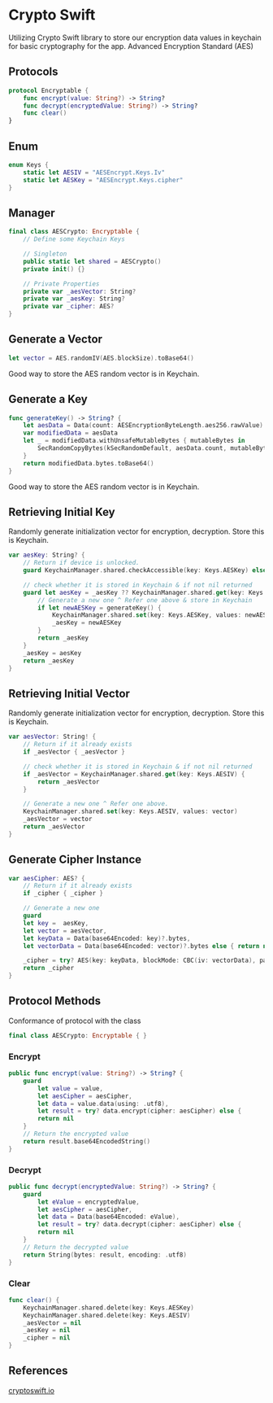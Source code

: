 # Crypto Swift

Utilizing Crypto Swift library to store our encryption data values in keychain for basic cryptography for the app.
Advanced Encryption Standard (AES)

## Protocols 

```swift
protocol Encryptable { 
	func encrypt(value: String?) -> String?
	func decrypt(encryptedValue: String?) -> String?
	func clear()
}
```

## Enum

```swift
enum Keys {
	static let AESIV = "AESEncrypt.Keys.Iv"
	static let AESKey = "AESEncrypt.Keys.cipher"
}
```

## Manager

```swift
final class AESCrypto: Encryptable {
	// Define some Keychain Keys

	// Singleton
	public static let shared = AESCrypto()
	private init() {}

	// Private Properties
	private var _aesVector: String?
	private var _aesKey: String?
	private var _cipher: AES?
}
```

## Generate a Vector

```swift
let vector = AES.randomIV(AES.blockSize).toBase64()
```

Good way to store the AES random vector is in Keychain.

## Generate a Key

```swift
func generateKey() -> String? {
	let aesData = Data(count: AESEncryptionByteLength.aes256.rawValue)
	var modifiedData = aesData
	let _ = modifiedData.withUnsafeMutableBytes { mutableBytes in
		SecRandomCopyBytes(kSecRandomDefault, aesData.count, mutableBytes)
	}
	return modifiedData.bytes.toBase64()						   
}
```

Good way to store the AES random vector is in Keychain.


## Retrieving Initial Key
Randomly generate initialization vector for encryption, decryption. Store this is Keychain.

```swift
var aesKey: String? {
	// Return if device is unlocked.
	guard KeychainManager.shared.checkAccessible(key: Keys.AESKey) else { return nil }

	// check whether it is stored in Keychain & if not nil returned
	guard let aesKey = _aesKey ?? KeychainManager.shared.get(key: Keys.AESKey) else {
		// Generate a new one ^ Refer one above & store in Keychain
		if let newAESKey = generateKey() {
			KeychainManager.shared.set(key: Keys.AESKey, values: newAESKey)
			_aesKey = newAESKey
		}
		return _aesKey
	}
	_aesKey = aesKey
	return _aesKey
}
```
## Retrieving Initial Vector
Randomly generate initialization vector for encryption, decryption. Store this is Keychain.

```swift
var aesVector: String! {
	// Return if it already exists
	if _aesVector { _aesVector }

	// check whether it is stored in Keychain & if not nil returned
	if _aesVector = KeychainManager.shared.get(key: Keys.AESIV) {
		return _aesVector
	}

	// Generate a new one ^ Refer one above.
	KeychainManager.shared.set(key: Keys.AESIV, values: vector)
	_aesVector = vector
	return _aesVector
}
```

## Generate Cipher Instance

```swift
var aesCipher: AES? {
	// Return if it already exists
	if _cipher { _cipher }

	// Generate a new one 
	guard 
	let key =  aesKey, 
	let vector = aesVector, 
	let keyData = Data(base64Encoded: key)?.bytes,
	let vectorData = Data(base64Encoded: vector)?.bytes else { return nil }

	_cipher = try? AES(key: keyData, blockMode: CBC(iv: vectorData), padding: .pkcs5)
	return _cipher
}
```


## Protocol Methods

Conformance of protocol with the class
```swift
final class AESCrypto: Encryptable { }
```

### Encrypt 

```swift
public func encrypt(value: String?) -> String? {
	guard
		let value = value,
		let aesCipher = aesCipher,
		let data = value.data(using: .utf8),
		let result = try? data.encrypt(cipher: aesCipher) else {
		return nil
	}
	// Return the encrypted value
	return result.base64EncodedString()
}
```

### Decrypt

```swift
public func decrypt(encryptedValue: String?) -> String? {
	guard
		let eValue = encryptedValue,
		let aesCipher = aesCipher,
		let data = Data(base64Encoded: eValue),
		let result = try? data.decrypt(cipher: aesCipher) else {
		return nil
	}
	// Return the decrypted value
	return String(bytes: result, encoding: .utf8)
}
```

### Clear

```swift
func clear() {
	KeychainManager.shared.delete(key: Keys.AESKey)
	KeychainManager.shared.delete(key: Keys.AESIV)
	_aesVector = nil
	_aesKey = nil
	_cipher = nil		  
}
```


## References

[cryptoswift.io](https://cryptoswift.io/)
